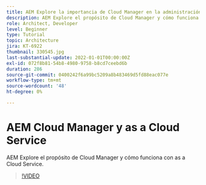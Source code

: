 ```yaml
---
title: AEM Explore la importancia de Cloud Manager en la administración de la
description: AEM Explore el propósito de Cloud Manager y cómo funciona con as a Cloud Service.
role: Architect, Developer
level: Beginner
type: Tutorial
topic: Architecture
jira: KT-6922
thumbnail: 330545.jpg
last-substantial-update: 2022-01-01T00:00:00Z
exl-id: 072f8b81-54b8-4980-9758-b8cd7ceebd6b
duration: 286
source-git-commit: 0400242f6a99bc5209a8b483469d5fd88eac077e
workflow-type: tm+mt
source-wordcount: '48'
ht-degree: 0%

---
```


# AEM Cloud Manager y as a Cloud Service

AEM Explore el propósito de Cloud Manager y cómo funciona con as a Cloud Service.

>[!VIDEO](https://video.tv.adobe.com/v/330545?quality=12&learn=on)
